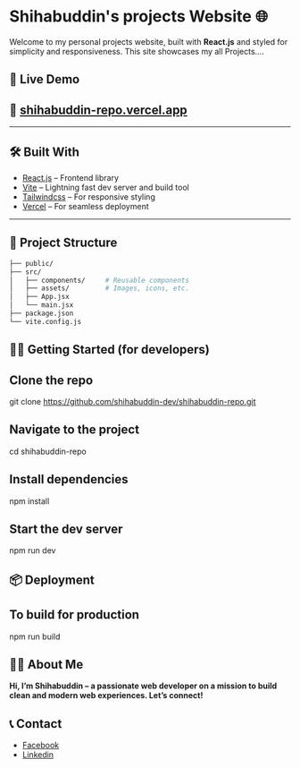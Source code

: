 # Shihabuddin's projects Website 🌐

Welcome to my personal projects website, built with **React.js** and styled for simplicity and responsiveness. This site showcases my all Projects....

## 🚀 Live Demo

🔗 [shihabuddin-repo.vercel.app](https://shihabuddin-repo.vercel.app)
---
---

## 🛠️ Built With

- [React.js](https://reactjs.org/) – Frontend library
- [Vite](https://vitejs.dev/) – Lightning fast dev server and build tool
- [Tailwindcss](https://tailwindcss.com/) – For responsive styling
- [Vercel](https://vercel.com/) – For seamless deployment

---

## 📁 Project Structure

```bash
├── public/
├── src/
│   ├── components/     # Reusable components     
│   ├── assets/         # Images, icons, etc.
│   ├── App.jsx
│   └── main.jsx
├── package.json
└── vite.config.js
```

## 🧑‍💻 Getting Started (for developers)
## Clone the repo
git clone https://github.com/shihabuddin-dev/shihabuddin-repo.git

## Navigate to the project
cd shihabuddin-repo

## Install dependencies
npm install

## Start the dev server
npm run dev

## 📦 Deployment
## To build for production
npm run build

## 🙋‍♂️ About Me
**Hi, I’m Shihabuddin – a passionate web developer on a mission to build clean and modern web experiences. Let’s connect!**

## 📞 Contact
- [Facebook](https://www.facebook.com/shihabuddinReal)
- [Linkedin](https://www.linkedin.com/in/shihabuddinreal)
